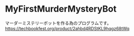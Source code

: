 # MyFirstMurderMysteryBot
マーダーミステリーボットを作る為のプログラムです。
https://techbookfest.org/product/2ahbd4RDStKL9hqgz68tWq
